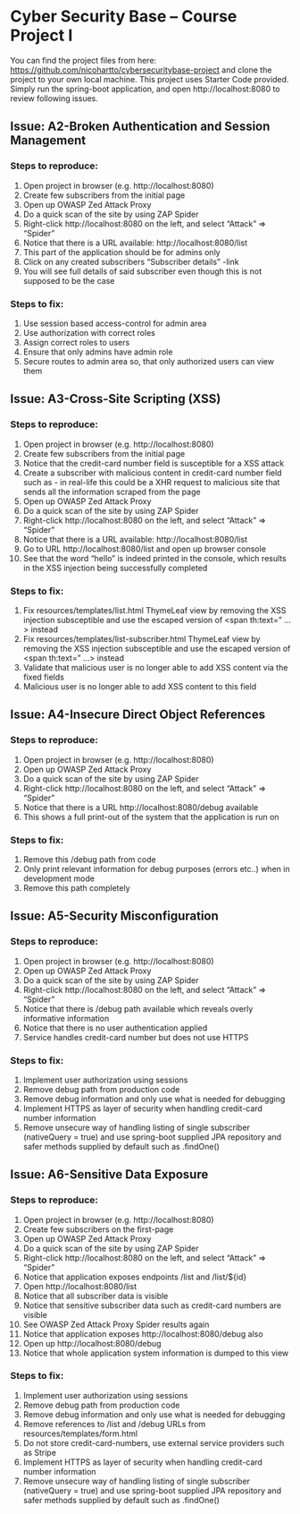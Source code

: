 # Cyber Security Base – Course Project I
You can find the project files from here: https://github.com/nicohartto/cybersecuritybase-project and clone the project to your own local machine. This project uses Starter Code provided. Simply run the spring-boot application, and open http://localhost:8080 to review following issues.

## Issue: A2-Broken Authentication and Session Management
### Steps to reproduce:
1.	Open project in browser (e.g. http://localhost:8080)
2.	Create few subscribers from the initial page
3.	Open up OWASP Zed Attack Proxy
4.	Do a quick scan of the site by using ZAP Spider
5.	Right-click http://localhost:8080 on the left, and select “Attack” => “Spider”
6.	Notice that there is a URL available: http://localhost:8080/list
7.	This part of the application should be for admins only
8.	Click on any created subscribers “Subscriber details” -link
9.	You will see full details of said subscriber even though this is not supposed to be the case
### Steps to fix:
1.	Use session based access-control for admin area
2.	Use authorization with correct roles
3.	Assign correct roles to users
4.	Ensure that only admins have admin role
5.	Secure routes to admin area so, that only authorized users can view them

## Issue: A3-Cross-Site Scripting (XSS)
### Steps to reproduce:
1.	Open project in browser (e.g. http://localhost:8080)
2.	Create few subscribers from the initial page
3.	Notice that the credit-card number field is susceptible for a XSS attack
4.	Create a subscriber with malicious content in credit-card number field such as <script>console.log(“hello”)</script> - in real-life this could be a XHR request to malicious site that sends all the information scraped from the page
5.	Open up OWASP Zed Attack Proxy
6.	Do a quick scan of the site by using ZAP Spider
7.	Right-click http://localhost:8080 on the left, and select “Attack” => “Spider”
8.	Notice that there is a URL available: http://localhost:8080/list
9.	Go to URL http://localhost:8080/list and open up browser console
10.	See that the word “hello” is indeed printed in the console, which results in the XSS injection being successfully completed

### Steps to fix:
1.	Fix resources/templates/list.html ThymeLeaf view by removing the XSS injection subsceptible <span th:utext=”…> and use the escaped version of <span th:text=” …> instead
2.	Fix resources/templates/list-subscriber.html ThymeLeaf view by removing the XSS injection subsceptible <span th:utext=”…> and use the escaped version of <span th:text=” …> instead
3.	Validate that malicious user is no longer able to add XSS content via the fixed fields
4.	Malicious user is no longer able to add XSS content to this field

## Issue: A4-Insecure Direct Object References
### Steps to reproduce:
1.	Open project in browser (e.g. http://localhost:8080)
2.	Open up OWASP Zed Attack Proxy
3.	Do a quick scan of the site by using ZAP Spider
4.	Right-click http://localhost:8080 on the left, and select “Attack” => “Spider”
5.	Notice that there is a URL http://localhost:8080/debug available
6.	This shows a full print-out of the system that the application is run on

### Steps to fix:
1.	Remove this /debug path from code
2.	Only print relevant information for debug purposes (errors etc..) when in development mode
3.	Remove this path completely

## Issue: A5-Security Misconfiguration
### Steps to reproduce:
1.	Open project in browser (e.g. http://localhost:8080)
2.	Open up OWASP Zed Attack Proxy
3.	Do a quick scan of the site by using ZAP Spider
4.	Right-click http://localhost:8080 on the left, and select “Attack” => “Spider”
5.	Notice that there is /debug path available which reveals overly informative information
6.	Notice that there is no user authentication applied
7.	Service handles credit-card number but does not use HTTPS

### Steps to fix:
1.	Implement user authorization using sessions
2.	Remove debug path from production code
3.	Remove debug information and only use what is needed for debugging
4.	Implement HTTPS as layer of security when handling credit-card number information
5.	Remove unsecure way of handling listing of single subscriber (nativeQuery = true) and use spring-boot supplied JPA repository and safer methods supplied by default such as .findOne()

## Issue: A6-Sensitive Data Exposure
### Steps to reproduce:
1.	Open project in browser (e.g. http://localhost:8080)
2.	Create few subscribers on the first-page
3.	Open up OWASP Zed Attack Proxy
4.	Do a quick scan of the site by using ZAP Spider
5.	Right-click http://localhost:8080 on the left, and select “Attack” => “Spider”
6.	Notice that application exposes endpoints /list and /list/${id}
7.	Open http://localhost:8080/list
8.	Notice that all subscriber data is visible
9.	Notice that sensitive subscriber data such as credit-card numbers are visible
10.	See OWASP Zed Attack Proxy Spider results again
11.	Notice that application exposes http://localhost:8080/debug also
12.	Open up http://localhost:8080/debug 
13.	Notice that whole application system information is dumped to this view

### Steps to fix:
1.	Implement user authorization using sessions
2.	Remove debug path from production code
3.	Remove debug information and only use what is needed for debugging
4.	Remove references to /list and /debug URLs from resources/templates/form.html
5.	Do not store credit-card-numbers, use external service providers such as Stripe
6.	Implement HTTPS as layer of security when handling credit-card number information
7.	Remove unsecure way of handling listing of single subscriber (nativeQuery = true) and use spring-boot supplied JPA repository and safer methods supplied by default such as .findOne()
